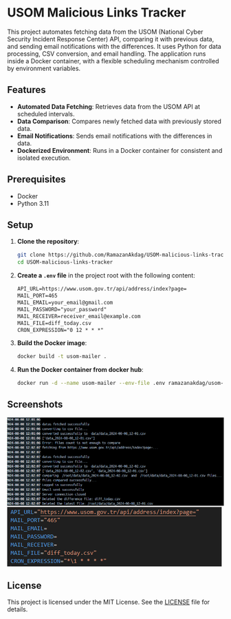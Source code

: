 # USOM Malicious Links Tracker

This project automates fetching data from the USOM (National Cyber Security Incident Response Center) API, comparing it with previous data, and sending email notifications with the differences. It uses Python for data processing, CSV conversion, and email handling. The application runs inside a Docker container, with a flexible scheduling mechanism controlled by environment variables.

## Features

- **Automated Data Fetching**: Retrieves data from the USOM API at scheduled intervals.
- **Data Comparison**: Compares newly fetched data with previously stored data.
- **Email Notifications**: Sends email notifications with the differences in data.
- **Dockerized Environment**: Runs in a Docker container for consistent and isolated execution.

## Prerequisites

- Docker
- Python 3.11

## Setup

1. **Clone the repository**:
    ```sh
    git clone https://github.com/RamazanAkdag/USOM-malicious-links-tracker.git
    cd USOM-malicious-links-tracker
    ```

2. **Create a `.env` file** in the project root with the following content:
    ```env
    API_URL=https://www.usom.gov.tr/api/address/index?page=
    MAIL_PORT=465
    MAIL_EMAIL=your_email@gmail.com
    MAIL_PASSWORD="your_password"
    MAIL_RECEIVER=receiver_email@example.com
    MAIL_FILE=diff_today.csv
    CRON_EXPRESSION="0 12 * * *"
    ```

3. **Build the Docker image**:
    ```sh
    docker build -t usom-mailer .
    ```

4. **Run the Docker container from docker hub**:
    ```sh
    docker run -d --name usom-mailer --env-file .env ramazanakdag/usom-mailer
    ```

## Screenshots

![Output Screenshot](screenshots/output.png)
![.env Screenshot](screenshots/env.png)

## License

This project is licensed under the MIT License. See the [LICENSE](LICENSE) file for details.

